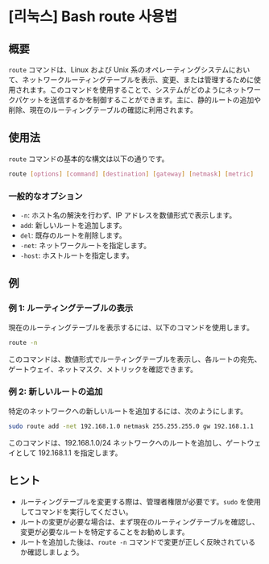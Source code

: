# [리눅스] Bash route 사용법

## 概要
`route` コマンドは、Linux および Unix 系のオペレーティングシステムにおいて、ネットワークルーティングテーブルを表示、変更、または管理するために使用されます。このコマンドを使用することで、システムがどのようにネットワークパケットを送信するかを制御することができます。主に、静的ルートの追加や削除、現在のルーティングテーブルの確認に利用されます。

## 使用法
`route` コマンドの基本的な構文は以下の通りです。

```bash
route [options] [command] [destination] [gateway] [netmask] [metric]
```

### 一般的なオプション
- `-n`: ホスト名の解決を行わず、IP アドレスを数値形式で表示します。
- `add`: 新しいルートを追加します。
- `del`: 既存のルートを削除します。
- `-net`: ネットワークルートを指定します。
- `-host`: ホストルートを指定します。

## 例
### 例 1: ルーティングテーブルの表示
現在のルーティングテーブルを表示するには、以下のコマンドを使用します。

```bash
route -n
```

このコマンドは、数値形式でルーティングテーブルを表示し、各ルートの宛先、ゲートウェイ、ネットマスク、メトリックを確認できます。

### 例 2: 新しいルートの追加
特定のネットワークへの新しいルートを追加するには、次のようにします。

```bash
sudo route add -net 192.168.1.0 netmask 255.255.255.0 gw 192.168.1.1
```

このコマンドは、192.168.1.0/24 ネットワークへのルートを追加し、ゲートウェイとして 192.168.1.1 を指定します。

## ヒント
- ルーティングテーブルを変更する際は、管理者権限が必要です。`sudo` を使用してコマンドを実行してください。
- ルートの変更が必要な場合は、まず現在のルーティングテーブルを確認し、変更が必要なルートを特定することをお勧めします。
- ルートを追加した後は、`route -n` コマンドで変更が正しく反映されているか確認しましょう。